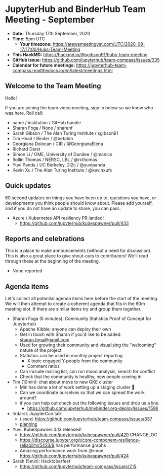 # JupyterHub and BinderHub Team Meeting - September

- **Date:** Thursday 17th September, 2020
- **Time:** 5pm UTC
  - **Your timezone:** https://arewemeetingyet.com/UTC/2020-09-17/17:00/Hubs-Team-Meeting
- **This HackMD:** https://hackmd.io/@sgibson91/hubs-team-meeting
- **GitHub issue:** https://github.com/jupyterhub/team-compass/issues/335
- **Calendar for future meetings:** https://jupyterhub-team-compass.readthedocs.io/en/latest/meetings.html

## Welcome to the Team Meeting

Hello!

If you are joining the team video meeting, sign in below so we know who was here. Roll call:

- name / institution / GitHub handle
- Sharan Foga / None / sharanf
- Sarah Gibson / The Alan Turing Institute / sgibson91
- Tim Head / Binder / @betatim
- Georgiana Dolocan / CIR / @GeorgianaElena
- Richard Darst
- Simon Li / OME, University of Dundee / @manics
- Rollin Thomas / NERSC, LBL / @rcthomas
- Yuvi Panda / UC Berkeley, 2i2c / @yuvipanda
- Kevin Xu / The Alan Turing Institute / @kevinxufs

## Quick updates

60 second updates on things you have been up to, questions you have, or developments you think people should know about. Please add yourself, and if you do not have an update to share, you can pass.

- Azure / Kubernetes API resiliency PR landed!
  - <https://github.com/jupyterhub/kubespawner/pull/433>

## Reports and celebrations

This is a place to make announcements (without a need for discussion). This is also a great place to give shout-outs to contributors! We'll read through these at the beginning of the meeting.

- None reported

## Agenda items

Let's collect all potential agenda items here before the start of the meeting. We will then attempt to create a coherent agenda that fits in the 60m meeting slot. If there are similar items try and group them together.

- Sharan Foga (5 minutes): Community Statistics Proof of Concept for Jupyterhub
  - Apache Kibble: anyone can deploy their own
  - Get in touch with Sharan if you'd like to be added: sharan.foga@gamil.com
  - Used for growing their community and visualising the "welcoming" nature of the project
  - Statistics can be used in monthly project reporting
    - X topic engaged Y people from the community
    - Comment ratios
  - Can include mailing list, can run mood analysis, search for conflict
  - Check that the community is healthy, new people coming in
- Tim (10min): chat about move to new GKE cluster
  - Min has done a lot of work setting up a staging cluster 🎉
  - Can we coordinate ourselves so that we can spread the work around?
  - if you can help out check out the following issues and drop us a line:
    - <https://github.com/jupyterhub/mybinder.org-deploy/issues/1596>
- rkdarst: JupyterCon talk
  - (issue) <https://github.com/jupyterhub/team-compass/issues/337>
  - [planning](https://docs.google.com/document/d/11nZpTvzbReqz62zcxAIuEsbrZouNV01xFMjuWoq_mfM/edit)
- Yuvi: KubeSpawner 0.13 released!
  - <https://github.com/jupyterhub/kubespawner/pull/429> CHANGELOG
  - <https://discourse.jupyter.org/t/core-component-resilience-reliability/5433/9> has performance graphs
  - Amazing performance work from @rmoe <https://github.com/jupyterhub/kubespawner/pull/424>
- Sarah (5min): Hacktoberfest
  - <https://github.com/jupyterhub/team-compass/issues/215>
